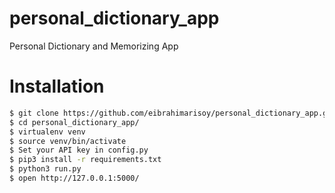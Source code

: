 # personal_dictionary_app
Personal Dictionary and Memorizing App

# Installation
```sh
$ git clone https://github.com/eibrahimarisoy/personal_dictionary_app.git
$ cd personal_dictionary_app/
$ virtualenv venv
$ source venv/bin/activate
$ Set your API key in config.py
$ pip3 install -r requirements.txt
$ python3 run.py
$ open http://127.0.0.1:5000/
```

